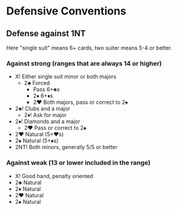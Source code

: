 # Defensive Conventions

## Defense against 1NT

Here "single suit" means 6+ cards, two suiter means 5-4 or better.

### Against strong (ranges that are always 14 or higher)

* X! Either single suit minor or both majors
    * 2♣️ Forced
        * Pass 6+♣️s
        * 2♦️ 6+♦️s
        * 2♥️ Both majors, pass or correct to 2♠️
* 2♣️! Clubs and a major
    * 2♦️! Ask for major
* 2♦️! Diamonds and a major
    * 2♥️ Pass or correct to 2♠️
* 2♥️ Natural (5+♥️s)
* 2♠️ Natural (5+♠️s)
* 2NT! Both minors, generally 5/5 or better

### Against weak (13 or lower included in the range)

* X! Good hand, penalty oriented
* 2♣️ Natural
* 2♦️ Natural
* 2♥️ Natural
* 2♠️ Natural
